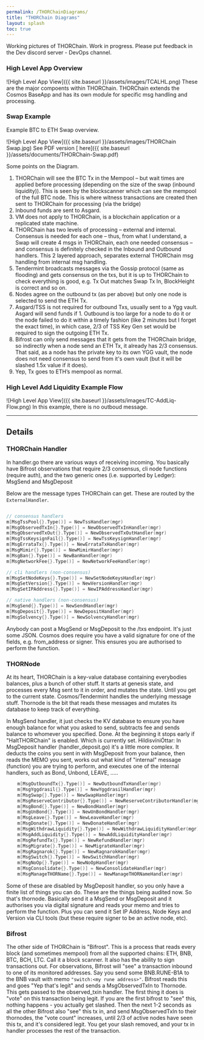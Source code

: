 ```yaml
---
permalink: /THORChainDiagrams/
title: "THORChain Diagrams"
layout: splash
toc: true
---
```


Working pictures of THORChain. Work in progress. Please put feedback in the Dev discord server - DevOps channel. 


### High Level App Overview
![High Level App View]({{ site.baseurl }}/assets/images/TCALHL.png)
These are the major compoents within THORChain. 
THORChain extends the Cosmos BaseApp and has its own module for specific msg handling and processing.


### Swap Example
Example BTC to ETH Swap overview.


![High Level App View]({{ site.baseurl }}/assets/images/THORChain Swap.jpg)
See PDF version [ here]({{ site.baseurl }}/assets/documents/THORChain-Swap.pdf)

Some points on the Diagram. 
1.	THORChain will see the BTC Tx in the Mempool – but wait times are applied before processing (depending on the size of the swap (inbound liquidity)). This is seen by the blockscanner which can see the mempool of the full BTC node. This is where witness transactions are created then sent to THORChain for processing (via the bridge)
1.	Inbound funds are sent to Asgard. 
1.	VM does not apply to THORChain, is a blockchain application or a replicated state machine. 
1.	THORChain has two levels of processing – external and internal. Consensus is needed for each one – thus, from what I understand, a Swap will create 4 msgs in THORChain, each one needed consensus – and consensus is definitely checked in the Inbound and Outbound handlers. This 2 layered approach, separates external THORChain msg handling from internal msg handling.
1.	Tendermint broadcasts messages via the Gossip protocol (same as flooding) and gets consensus on the txs, but it is up to THORChain to check everything is good, e.g. Tx Out matches Swap Tx In, BlockHeight is correct and so on.
1.	Nodes agree on the outbound tx (as per above) but only one node is selected to send the ETH Tx. 
1.	Asgard/TSS is not required for outbound Txs, usually sent to a Ygg vault. Asgard will send funds if 1. Outbound is too large for a node to do it or the node failed to do it within a timely fashion (like 2 minutes but I forget the exact time), in which case, 2/3 of TSS Key Gen set would be required to sign the outgoing ETH Tx. 
1.	Bifrost can only send messages that it gets from the THORChain bridge, so indirectly when a node send an ETH Tx, it already has 2/3 consensus. That said, as a node has the private key to its own YGG vault, the node does not need consensus to send from it's own vault (but it will be slashed 1.5x value if it does).
1.	Yep, Tx goes to ETH’s mempool as normal. 


### High Level Add Liquidity Example Flow
![High Level App View]({{ site.baseurl }}/assets/images/TC-AddLiq-Flow.png)
In this example, there is no outboud message.

---

## Details

### THORChain Handler
In handler.go there are various ways of receiving incoming. You basically have Bifrost observations that require 2/3 consensus, cli node functions (require auth), and the two generic ones (i.e. supported by Ledger): MsgSend and MsgDeposit <br>

Below are the message types THORChain can get. These are routed by the `ExternalHandler`.
```go

// consensus handlers
m[MsgTssPool{}.Type()] = NewTssHandler(mgr)
m[MsgObservedTxIn{}.Type()] = NewObservedTxInHandler(mgr)
m[MsgObservedTxOut{}.Type()] = NewObservedTxOutHandler(mgr)
m[MsgTssKeysignFail{}.Type()] = NewTssKeysignHandler(mgr)
m[MsgErrataTx{}.Type()] = NewErrataTxHandler(mgr)
m[MsgMimir{}.Type()] = NewMimirHandler(mgr)
m[MsgBan{}.Type()] = NewBanHandler(mgr)
m[MsgNetworkFee{}.Type()] = NewNetworkFeeHandler(mgr)

// cli handlers (non-consensus)
m[MsgSetNodeKeys{}.Type()] = NewSetNodeKeysHandler(mgr)
m[MsgSetVersion{}.Type()] = NewVersionHandler(mgr)
m[MsgSetIPAddress{}.Type()] = NewIPAddressHandler(mgr)

// native handlers (non-consensus)
m[MsgSend{}.Type()] = NewSendHandler(mgr)
m[MsgDeposit{}.Type()] = NewDepositHandler(mgr)
m[MsgSolvency{}.Type()] = NewSolvencyHandler(mgr)

```

Anybody can post a MsgSend or MsgDeposit to the /txs endpoint. It's just some JSON. Cosmos does require you have a valid signature for one of the fields, e.g. from_address or signer. This ensures you are authorised to perform the function.
### THORNode
At its heart, THORChain is a key-value database containing everybodies balances, plus a bunch of other stuff. It starts at genesis state, and processes every Msg sent to it in order, and mutates the state. Until you get to the current state. Cosmos/Tendermint handles the underlying message stuff. Thornode is the bit that reads these messages and mutates its database to keep track of everything.

In MsgSend handler, it just checks the KV database to ensure you have enough balance for what you asked to send, subtracts fee and sends balance to whomever you specified. Done. At the beginning it stops early if "HaltTHORChain" is enabled. Which is currently set.
 HildisvíniÓttar: In MsgDeposit handler (handler_deposit.go) it's a little more complex. It deducts the coins you sent in with MsgDeposit from your balance, then reads the MEMO you sent, works out what kind of "internal" message (function) you are trying to perform, and executes one of the internal handlers, such as Bond, Unbond, LEAVE, .....

```go
    m[MsgOutboundTx{}.Type()] = NewOutboundTxHandler(mgr)
    m[MsgYggdrasil{}.Type()] = NewYggdrasilHandler(mgr)
    m[MsgSwap{}.Type()] = NewSwapHandler(mgr)
    m[MsgReserveContributor{}.Type()] = NewReserveContributorHandler(mgr)
    m[MsgBond{}.Type()] = NewBondHandler(mgr)
    m[MsgUnBond{}.Type()] = NewUnBondHandler(mgr)
    m[MsgLeave{}.Type()] = NewLeaveHandler(mgr)
    m[MsgDonate{}.Type()] = NewDonateHandler(mgr)
    m[MsgWithdrawLiquidity{}.Type()] = NewWithdrawLiquidityHandler(mgr)
    m[MsgAddLiquidity{}.Type()] = NewAddLiquidityHandler(mgr)
    m[MsgRefundTx{}.Type()] = NewRefundHandler(mgr)
    m[MsgMigrate{}.Type()] = NewMigrateHandler(mgr)
    m[MsgRagnarok{}.Type()] = NewRagnarokHandler(mgr)
    m[MsgSwitch{}.Type()] = NewSwitchHandler(mgr)
    m[MsgNoOp{}.Type()] = NewNoOpHandler(mgr)
    m[MsgConsolidate{}.Type()] = NewConsolidateHandler(mgr)
    m[MsgManageTHORName{}.Type()] = NewManageTHORNameHandler(mgr)
```

Some of these are disabled by MsgDeposit handler, so you only have a finite list of things you can do. These are the things being audited now.
So that's thornode. Basically send it a MsgSend or MsgDeposit and it authorises you via digital signature and reads your memo and tries to perform the function. Plus you can send it Set IP Address, Node Keys and Version via CLI tools (but these require signer to be an active node, etc).

### Bifrost
The other side of THORChain is "Bifrost". 
This is a process that reads every block (and sometimes mempool) from all the supported chains: ETH, BNB, BTC, BCH, LTC. Call it a block scanner. It also has the ability to sign transactions out.
For observations, Bifrost will "see" a transaction inbound to one of its monitored addresses. Say you send some BNB.RUNE-B1A to the BNB vault with memo `"switch:<my rune address>"`. Bifrost reads this and goes "Yep that's legit" and sends a MsgObservedTxIn to Thornode. This gets passed to the observed_txin handler. The first thing it does is "vote" on this transaction being legit. If you are the first bifrost to "see" this, nothing happens - you actually get slashed. Then the next 1-2 seconds as all the other Bifrost also "see" this tx in, and send MsgObservedTxIn to their thornodes, the "vote count" increases, until 2/3 of active nodes have seen this tx, and it's considered legit. You get your slash removed, and your tx in handler processes the rest of the transaction.


